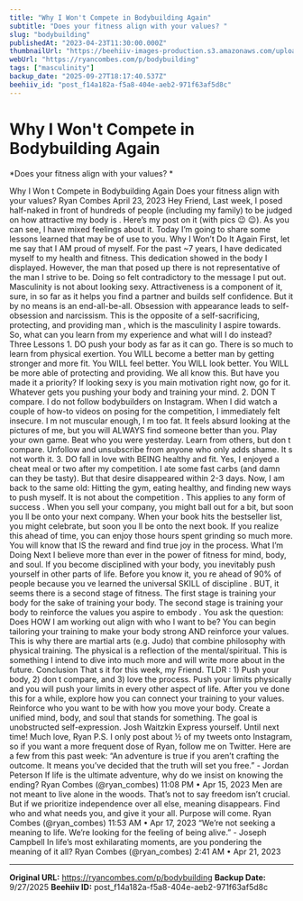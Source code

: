 ```yaml
---
title: "Why I Won't Compete in Bodybuilding Again"
subtitle: "Does your fitness align with your values? "
slug: "bodybuilding"
publishedAt: "2023-04-23T11:30:00.000Z"
thumbnailUrl: "https://beehiiv-images-production.s3.amazonaws.com/uploads/asset/file/919e3a45-5328-4d08-a81b-2abbf80727e3/gorilla-freak-wt5jg8_WrJg-unsplash.jpg?t=1682215899"
webUrl: "https://ryancombes.com/p/bodybuilding"
tags: ["masculinity"]
backup_date: "2025-09-27T18:17:40.537Z"
beehiiv_id: "post_f14a182a-f5a8-404e-aeb2-971f63af5d8c"
---
```


# Why I Won't Compete in Bodybuilding Again

*Does your fitness align with your values? *



Why I Won t Compete in Bodybuilding Again Does your fitness align with your values? Ryan Combes April 23, 2023 Hey Friend, Last week, I posed half-naked in front of hundreds of people (including my family) to be judged on how attractive my body is . Here’s my post on it (with pics 😉 😉). As you can see, I have mixed feelings about it. Today I’m going to share some lessons learned that may be of use to you. Why I Won’t Do It Again First, let me say that I AM proud of myself. For the past ~7 years, I have dedicated myself to my health and fitness. This dedication showed in the body I displayed. However, the man that posed up there is not representative of the man I strive to be. Doing so felt contradictory to the message I put out. Masculinity is not about looking sexy. Attractiveness is a component of it, sure, in so far as it helps you find a partner and builds self confidence. But it by no means is an end-all-be-all. Obsession with appearance leads to self-obsession and narcissism. This is the opposite of a self-sacrificing, protecting, and providing man , which is the masculinity I aspire towards. So, what can you learn from my experience and what will I do instead? Three Lessons 1. DO push your body as far as it can go. There is so much to learn from physical exertion. You WILL become a better man by getting stronger and more fit. You WILL feel better. You WILL look better. You WILL be more able of protecting and providing. We all know this. But have you made it a priority? If looking sexy is you main motivation right now, go for it. Whatever gets you pushing your body and training your mind. 2. DON T compare. I do not follow bodybuilders on Instagram. When I did watch a couple of how-to videos on posing for the competition, I immediately felt insecure. I m not muscular enough, I m too fat. It feels absurd looking at the pictures of me, but you will ALWAYS find someone better than you. Play your own game. Beat who you were yesterday. Learn from others, but don t compare. Unfollow and unsubscribe from anyone who only adds shame. It s not worth it. 3. DO fall in love with BEING healthy and fit. Yes, I enjoyed a cheat meal or two after my competition. I ate some fast carbs (and damn can they be tasty). But that desire disappeared within 2-3 days. Now, I am back to the same old: Hitting the gym, eating healthy, and finding new ways to push myself. It is not about the competition . This applies to any form of success . When you sell your company, you might ball out for a bit, but soon you ll be onto your next company. When your book hits the bestseller list, you might celebrate, but soon you ll be onto the next book. If you realize this ahead of time, you can enjoy those hours spent grinding so much more. You will know that IS the reward and find true joy in the process. What I’m Doing Next I believe more than ever in the power of fitness for mind, body, and soul. If you become disciplined with your body, you inevitably push yourself in other parts of life. Before you know it, you re ahead of 90% of people because you ve learned the universal SKILL of discipline . BUT, it seems there is a second stage of fitness. The first stage is training your body for the sake of training your body. The second stage is training your body to reinforce the values you aspire to embody . You ask the question: Does HOW I am working out align with who I want to be? You can begin tailoring your training to make your body strong AND reinforce your values. This is why there are martial arts (e.g. Judo) that combine philosophy with physical training. The physical is a reflection of the mental/spiritual. This is something I intend to dive into much more and will write more about in the future. Conclusion That s it for this week, my Friend. TLDR : 1) Push your body, 2) don t compare, and 3) love the process. Push your limits physically and you will push your limits in every other aspect of life. After you ve done this for a while, explore how you can connect your training to your values. Reinforce who you want to be with how you move your body. Create a unified mind, body, and soul that stands for something. The goal is unobstructed self-expression. Josh Waitzkin Express yourself. Until next time! Much love, Ryan P.S. I only post about ½ of my tweets onto Instagram, so if you want a more frequent dose of Ryan, follow me on Twitter. Here are a few from this past week: “An adventure is true if you aren’t crafting the outcome. It means you’ve decided that the truth will set you free.” - Jordan Peterson If life is the ultimate adventure, why do we insist on knowing the ending? Ryan Combes (@ryan_combes) 11:08 PM • Apr 15, 2023 Men are not meant to live alone in the woods. That’s not to say freedom isn’t crucial. But if we prioritize independence over all else, meaning disappears. Find who and what needs you, and give it your all. Purpose will come. Ryan Combes (@ryan_combes) 11:53 AM • Apr 17, 2023 “We’re not seeking a meaning to life. We’re looking for the feeling of being alive.” - Joseph Campbell In life’s most exhilarating moments, are you pondering the meaning of it all? Ryan Combes (@ryan_combes) 2:41 AM • Apr 21, 2023

---

**Original URL:** https://ryancombes.com/p/bodybuilding
**Backup Date:** 9/27/2025
**Beehiiv ID:** post_f14a182a-f5a8-404e-aeb2-971f63af5d8c
